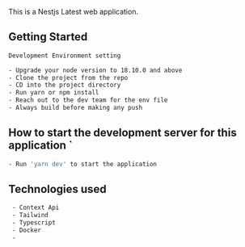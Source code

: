 This is a Nestjs Latest web application.

## Getting Started

```bash
Development Environment setting

- Upgrade your node version to 18.10.0 and above
- Clone the project from the repo
- CD into the project directory
- Run yarn or npm install
- Reach out to the dev team for the env file
- Always build before making any push
```

## How to start the development server for this application `

```bash
- Run 'yarn dev' to start the application

```

## Technologies used

```bash
 - Context Api
 - Tailwind
 - Typescript
 - Docker
 -
```
